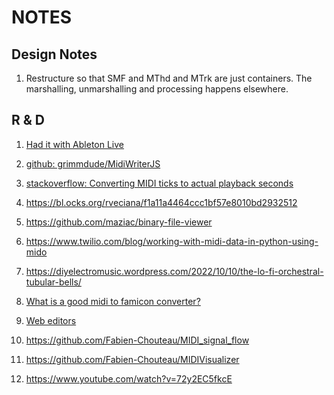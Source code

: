 # NOTES

## Design Notes

1. Restructure so that SMF and MThd and MTrk are just containers. The marshalling, unmarshalling and 
   processing happens elsewhere.
   

## R & D
1. [Had it with Ableton Live](https://sound.stackexchange.com/questions/46795/had-it-with-ableton-live)
2. [github: grimmdude/MidiWriterJS](https://github.com/grimmdude/MidiWriterJS)
3. [stackoverflow: Converting MIDI ticks to actual playback seconds](https://stackoverflow.com/questions/2038313/converting-midi-ticks-to-actual-playback-seconds)
4. https://bl.ocks.org/rveciana/f1a11a4464ccc1bf57e8010bd2932512
5. https://github.com/maziac/binary-file-viewer

6. https://www.twilio.com/blog/working-with-midi-data-in-python-using-mido
7. https://diyelectromusic.wordpress.com/2022/10/10/the-lo-fi-orchestral-tubular-bells/
8. [What is a good midi to famicon converter?](https://softwarerecs.stackexchange.com/questions/84269/what-is-a-good-midi-to-famicon-converter)
9. [Web editors](https://www.hiro.so/blog/write-clarity-smart-contracts-with-zero-installations-how-we-built-an-in-browser-language-server-using-wasm)
10. https://github.com/Fabien-Chouteau/MIDI_signal_flow
11. https://github.com/Fabien-Chouteau/MIDIVisualizer
12. https://www.youtube.com/watch?v=72y2EC5fkcE